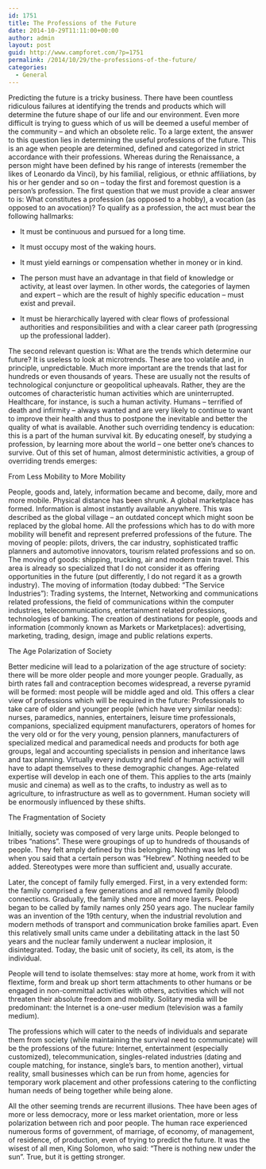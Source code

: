 ```yaml
---
id: 1751
title: The Professions of the Future
date: 2014-10-29T11:11:00+00:00
author: admin
layout: post
guid: http://www.campforet.com/?p=1751
permalink: /2014/10/29/the-professions-of-the-future/
categories:
  - General
---
```

Predicting the future is a tricky business. There have been countless ridiculous failures at identifying the trends and products which will determine the future shape of our life and our environment. Even more difficult is trying to guess which of us will be deemed a useful member of the community – and which an obsolete relic. To a large extent, the answer to this question lies in determining the useful professions of the future. This is an age when people are determined, defined and categorized in strict accordance with their professions. Whereas during the Renaissance, a person might have been defined by his range of interests (remember the likes of Leonardo da Vinci), by his familial, religious, or ethnic affiliations, by his or her gender and so on – today the first and foremost question is a person&#8217;s profession. The first question that we must provide a clear answer to is: What constitutes a profession (as opposed to a hobby), a vocation (as opposed to an avocation)? To qualify as a profession, the act must bear the following hallmarks:

* It must be continuous and pursued for a long time.

* It must occupy most of the waking hours.

* It must yield earnings or compensation whether in money or in kind.

* The person must have an advantage in that field of knowledge or activity, at least over laymen. In other words, the categories of laymen and expert – which are the result of highly specific education – must exist and prevail.

* It must be hierarchically layered with clear flows of professional authorities and responsibilities and with a clear career path (progressing up the professional ladder). 

The second relevant question is: What are the trends which determine our future? It is useless to look at microtrends. These are too volatile and, in principle, unpredictable. Much more important are the trends that last for hundreds or even thousands of years. These are usually not the results of technological conjuncture or geopolitical upheavals. Rather, they are the outcomes of characteristic human activities which are uninterrupted. Healthcare, for instance, is such a human activity. Humans – terrified of death and infirmity – always wanted and are very likely to continue to want to improve their health and thus to postpone the inevitable and better the quality of what is available. Another such overriding tendency is education: this is a part of the human survival kit. By educating oneself, by studying a profession, by learning more about the world – one better one&#8217;s chances to survive. Out of this set of human, almost deterministic activities, a group of overriding trends emerges:

From Less Mobility to More Mobility

People, goods and, lately, information became and become, daily, more and more mobile. Physical distance has been shrunk. A global marketplace has formed. Information is almost instantly available anywhere. This was described as the global village – an outdated concept which might soon be replaced by the global home. All the professions which has to do with more mobility will benefit and represent preferred professions of the future. The moving of people: pilots, drivers, the car industry, sophisticated traffic planners and automotive innovators, tourism related professions and so on. The moving of goods: shipping, trucking, air and modern train travel. This area is already so specialized that I do not consider it as offering opportunities in the future (put differently, I do not regard it as a growth industry). The moving of information (today dubbed: &#8220;The Service Industries&#8221;): Trading systems, the Internet, Networking and communications related professions, the field of communications within the computer industries, telecommunications, entertainment related professions, technologies of banking. The creation of destinations for people, goods and information (commonly known as Markets or Marketplaces): advertising, marketing, trading, design, image and public relations experts.

The Age Polarization of Society

Better medicine will lead to a polarization of the age structure of society: there will be more older people and more younger people. Gradually, as birth rates fall and contraception becomes widespread, a reverse pyramid will be formed: most people will be middle aged and old. This offers a clear view of professions which will be required in the future: Professionals to take care of older and younger people (which have very similar needs): nurses, paramedics, nannies, entertainers, leisure time professionals, companions, specialized equipment manufacturers, operators of homes for the very old or for the very young, pension planners, manufacturers of specialized medical and paramedical needs and products for both age groups, legal and accounting specialists in pension and inheritance laws and tax planning. Virtually every industry and field of human activity will have to adapt themselves to these demographic changes. Age-related expertise will develop in each one of them. This applies to the arts (mainly music and cinema) as well as to the crafts, to industry as well as to agriculture, to infrastructure as well as to government. Human society will be enormously influenced by these shifts.

The Fragmentation of Society

Initially, society was composed of very large units. People belonged to tribes &#8220;nations&#8221;. These were groupings of up to hundreds of thousands of people. They felt amply defined by this belonging. Nothing was left out when you said that a certain person was &#8220;Hebrew&#8221;. Nothing needed to be added. Stereotypes were more than sufficient and, usually accurate.

Later, the concept of family fully emerged. First, in a very extended form: the family comprised a few generations and all removed family (blood) connections. Gradually, the family shed more and more layers. People began to be called by family names only 250 years ago. The nuclear family was an invention of the 19th century, when the industrial revolution and modern methods of transport and communication broke families apart. Even this relatively small units came under a debilitating attack in the last 50 years and the nuclear family underwent a nuclear implosion, it disintegrated. Today, the basic unit of society, its cell, its atom, is the individual.

People will tend to isolate themselves: stay more at home, work from it with flextime, form and break up short term attachments to other humans or be engaged in non-committal activities with others, activities which will not threaten their absolute freedom and mobility. Solitary media will be predominant: the Internet is a one-user medium (television was a family medium).

The professions which will cater to the needs of individuals and separate them from society (while maintaining the survival need to communicate) will be the professions of the future: Internet, entertainment (especially customized), telecommunication, singles-related industries (dating and couple matching, for instance, single&#8217;s bars, to mention another), virtual reality, small businesses which can be run from home, agencies for temporary work placement and other professions catering to the conflicting human needs of being together while being alone.

All the other seeming trends are recurrent illusions. Thee have been ages of more or less democracy, more or less market orientation, more or less polarization between rich and poor people. The human race experienced numerous forms of government, of marriage, of economy, of management, of residence, of production, even of trying to predict the future. It was the wisest of all men, King Solomon, who said: &#8220;There is nothing new under the sun&#8221;. True, but it is getting stronger.